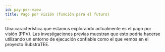 ```yaml
---
id: pay-per-view
title: Pago por visión (función para el futuro)
---
```


Una característica que estamos explorando actualmente es el pago por visión (PPV). Las investigaciones previas muestran que esto podría hacerse utilizando un entorno de ejecución confiable como el que vemos en el proyecto SubstraTEE.
